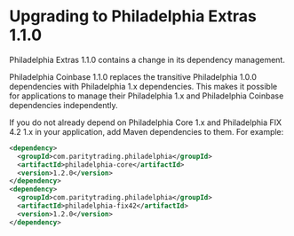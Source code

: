 # Upgrading to Philadelphia Extras 1.1.0

Philadelphia Extras 1.1.0 contains a change in its dependency management.

Philadelphia Coinbase 1.1.0 replaces the transitive Philadelphia 1.0.0
dependencies with Philadelphia 1.x dependencies. This makes it possible for
applications to manage their Philadelphia 1.x and Philadelphia Coinbase
dependencies independently.

If you do not already depend on Philadelphia Core 1.x and Philadelphia FIX 4.2
1.x in your application, add Maven dependencies to them. For example:

```xml
<dependency>
  <groupId>com.paritytrading.philadelphia</groupId>
  <artifactId>philadelphia-core</artifactId>
  <version>1.2.0</version>
</dependency>
<dependency>
  <groupId>com.paritytrading.philadelphia</groupId>
  <artifactId>philadelphia-fix42</artifactId>
  <version>1.2.0</version>
</dependency>
```
